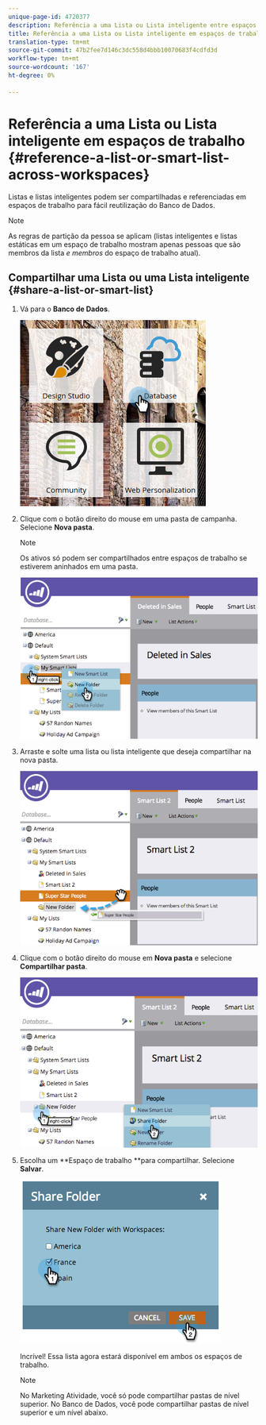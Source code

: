```yaml
---
unique-page-id: 4720377
description: Referência a uma Lista ou Lista inteligente entre espaços de trabalho - Documentos do marketing - Documentação do produto
title: Referência a uma Lista ou Lista inteligente em espaços de trabalho
translation-type: tm+mt
source-git-commit: 47b2fee7d146c3dc558d4bbb10070683f4cdfd3d
workflow-type: tm+mt
source-wordcount: '167'
ht-degree: 0%

---
```



# Referência a uma Lista ou Lista inteligente em espaços de trabalho {#reference-a-list-or-smart-list-across-workspaces}

Listas e listas inteligentes podem ser compartilhadas e referenciadas em espaços de trabalho para fácil reutilização do Banco de Dados.

>[!NOTE]
>
>As regras de partição da pessoa se aplicam (listas inteligentes e listas estáticas em um espaço de trabalho mostram apenas pessoas que são membros da lista *e membros* do espaço de trabalho atual).

## Compartilhar uma Lista ou uma Lista inteligente  {#share-a-list-or-smart-list}

1. Vá para o **Banco de Dados**.

   ![](assets/db-1.png)

1. Clique com o botão direito do mouse em uma pasta de campanha. Selecione **Nova pasta**.

   >[!NOTE]
   >
   >Os ativos só podem ser compartilhados entre espaços de trabalho se estiverem aninhados em uma pasta.

   ![](assets/two-4.png)

1. Arraste e solte uma lista ou lista inteligente que deseja compartilhar na nova pasta.

   ![](assets/three-4.png)

1. Clique com o botão direito do mouse em **Nova pasta** e selecione **Compartilhar pasta**.

   ![](assets/four-3.png)

1. Escolha um **Espaço de trabalho **para compartilhar. Selecione **Salvar**.

   ![](assets/image2014-12-9-15-3a37-3a25.png)

   Incrível! Essa lista agora estará disponível em ambos os espaços de trabalho.

   >[!NOTE]
   >
   >No Marketing Atividade, você só pode compartilhar pastas de nível superior. No Banco de Dados, você pode compartilhar pastas de nível superior e um nível abaixo.


